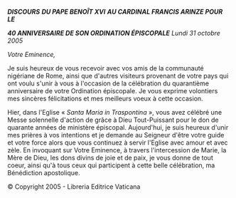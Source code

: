 ***DISCOURS*** ***DU PAPE BENOÎT XVI*** ***AU CARDINAL FRANCIS ARINZE POUR LE***

***40 ANNIVERSAIRE DE SON ORDINATION ÉPISCOPALE** Lundi 31 octobre 2005*

*Votre Eminence,*

Je suis heureux de vous recevoir avec vos amis de la communauté nigériane de Rome, ainsi que d'autres visiteurs provenant de votre pays qui ont voulu s'unir à vous à l'occasion de la célébration du quarantième anniversaire de votre Ordination épiscopale. Je vous exprime volontiers mes sincères félicitations et mes meilleurs voeux à cette occasion.

Hier, dans l'Eglise « *Santa Maria in Traspontina* », vous avez célébré une Messe solennelle d'action de grâce à Dieu Tout-Puissant pour le don de quarante années de ministère épiscopal. Aujourd'hui, je suis heureux d'unir mes prières à vos intentions et je demande au Seigneur d'être votre guide et votre force alors que vous continuez à servir l'Eglise avec amour et avec zèle. En invoquant sur Votre Eminence, à travers l'intercession de Marie, la Mère de Dieu, les dons divins de joie et de paix, je vous donne de tout coeur, ainsi qu'à tous ceux qui participent à cette belle célébration, ma Bénédiction apostolique.

© Copyright 2005 - Libreria Editrice Vaticana